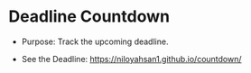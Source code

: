 # Deadline Countdown

- Purpose: Track the upcoming deadline.

- See the Deadline: https://niloyahsan1.github.io/countdown/
